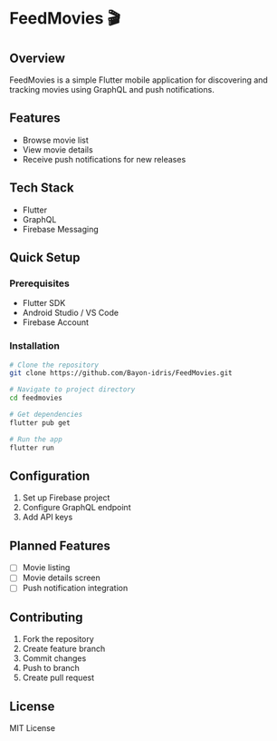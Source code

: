 # FeedMovies 🎬

## Overview

FeedMovies is a simple Flutter mobile application for discovering and tracking movies using GraphQL
and push notifications.

## Features

- Browse movie list
- View movie details
- Receive push notifications for new releases

## Tech Stack

- Flutter
- GraphQL
- Firebase Messaging

## Quick Setup

### Prerequisites

- Flutter SDK
- Android Studio / VS Code
- Firebase Account

### Installation

```bash
# Clone the repository
git clone https://github.com/Bayon-idris/FeedMovies.git

# Navigate to project directory
cd feedmovies

# Get dependencies
flutter pub get

# Run the app
flutter run
```

## Configuration

1. Set up Firebase project
2. Configure GraphQL endpoint
3. Add API keys

## Planned Features

- [ ] Movie listing
- [ ] Movie details screen
- [ ] Push notification integration

## Contributing

1. Fork the repository
2. Create feature branch
3. Commit changes
4. Push to branch
5. Create pull request

## License

MIT License
